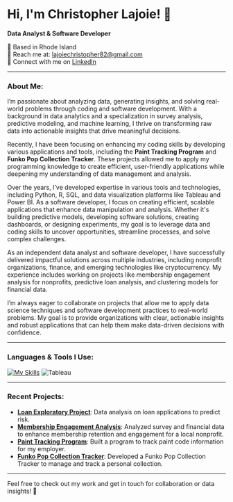 # Hi, I'm Christopher Lajoie! 👋  
**Data Analyst & Software Developer**

📍 Based in Rhode Island  
📧 Reach me at: lajoiechristopher82@gmail.com  
💼 Connect with me on [LinkedIn](https://www.linkedin.com/in/christopher-lajoie-82063430b)

---

### About Me:
I’m passionate about analyzing data, generating insights, and solving real-world problems through coding and software development. With a background in data analytics and a specialization in survey analysis, predictive modeling, and machine learning, I thrive on transforming raw data into actionable insights that drive meaningful decisions.

Recently, I have been focusing on enhancing my coding skills by developing various applications and tools, including the **Paint Tracking Program** and **Funko Pop Collection Tracker**. These projects allowed me to apply my programming knowledge to create efficient, user-friendly applications while deepening my understanding of data management and analysis.

Over the years, I’ve developed expertise in various tools and technologies, including Python, R, SQL, and data visualization platforms like Tableau and Power BI. As a software developer, I focus on creating efficient, scalable applications that enhance data manipulation and analysis. Whether it's building predictive models, developing software solutions, creating dashboards, or designing experiments, my goal is to leverage data and coding skills to uncover opportunities, streamline processes, and solve complex challenges.

As an independent data analyst and software developer, I have successfully delivered impactful solutions across multiple industries, including nonprofit organizations, finance, and emerging technologies like cryptocurrency. My experience includes working on projects like membership engagement analysis for nonprofits, predictive loan analysis, and clustering models for financial data.

I’m always eager to collaborate on projects that allow me to apply data science techniques and software development practices to real-world problems. My goal is to provide organizations with clear, actionable insights and robust applications that can help them make data-driven decisions with confidence.

---

### Languages & Tools I Use:
[![My Skills](https://skillicons.dev/icons?i=python,sklearn,r,aws,mysql,postgres,sqlite,powerbi)](https://skillicons.dev)
![Tableau](https://img.shields.io/badge/Tableau-E97627?style=for-the-badge&logo=tableau&logoColor=white)

---

### Recent Projects:
- **[Loan Exploratory Project](https://github.com/ChristopherLajoie82/Loan-exploratory-project)**: Data analysis on loan applications to predict risk.
- **[Membership Engagement Analysis](https://github.com/ChristopherLajoie82/financial-and-survey-analysis)**: Analyzed survey and financial data to enhance membership retention and engagement for a local nonprofit.
- **[Paint Tracking Program](https://github.com/ChristopherLajoie82/Paint_Tracking_Database)**: Built a program to track paint code information for my employer.
- **[Funko Pop Collection Tracker](https://github.com/ChristopherLajoie82/Funko-Pop-Tracker)**: Developed a Funko Pop Collection Tracker to manage and track a personal collection.

---

Feel free to check out my work and get in touch for collaboration or data insights! 🚀
